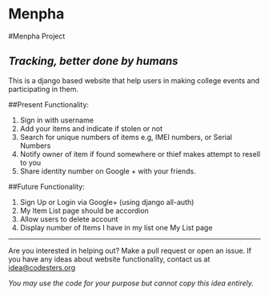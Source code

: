 Menpha
======

#Menpha Project

*Tracking, better done by humans*
----

This is a django based website that help users in making college events and participating in them.

##Present Functionality:
1. Sign in with username
2. Add your items and indicate if stolen or not
3. Search for unique numbers of items e.g, IMEI numbers, or Serial Numbers
4. Notify owner of item if found somewhere or thief makes attempt to resell to you
5. Share identity number on Google + with your friends.

##Future Functionality:
1. Sign Up or Login via Google+ (using django all-auth)
2. My Item List page should be accordion
3. Allow users to delete account
4. Display number of Items I have in my list one My List page

----
Are you interested in helping out? Make a pull request or open an issue. If you have any ideas about website functionality, contact us at [idea@codesters.org](mailto:idea@codesters.org)

*You may use the code for your purpose but cannot copy this idea entirely.*

